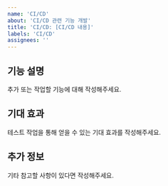 ```yaml
---
name: 'CI/CD'
about: 'CI/CD 관련 기능 개발'
title: 'CI/CD: [CI/CD 내용]'
labels: 'CI/CD'
assignees: ''
---
```


## 기능 설명
추가 또는 작업할 기능에 대해 작성해주세요.

## 기대 효과
테스트 작업을 통해 얻을 수 있는 기대 효과를 작성해주세요.

## 추가 정보
기타 참고할 사항이 있다면 작성해주세요.
